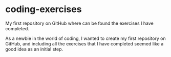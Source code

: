 # coding-exercises

My first repository on GitHub where can be found the exercises I have completed.

As a newbie in the world of coding, I wanted to create my first repository on GitHub, and including all the exercises that I have completed seemed like a good idea as an initial step.
